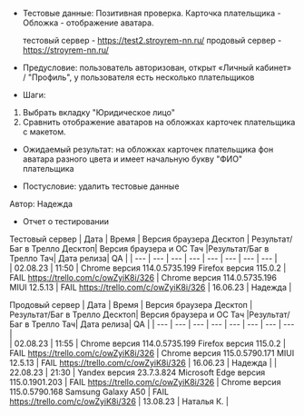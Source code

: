 * Тестовые данные: Позитивная проверка. Карточка плательщика - Обложка - отображение аватара.

	тестовый сервер - https://test2.stroyrem-nn.ru/   продовый сервер - https://stroyrem-nn.ru/

* Предусловие: пользователь авторизован, открыт «Личный кабинет» / "Профиль", у пользователя есть несколько плательщиков

* Шаги:
1.	Выбрать вкладку "Юридическое лицо"
2.	Сравнить отображение аватаров на обложках карточек плательщика с макетом.

* Ожидаемый результат: на обложках карточек плательщика фон аватара разного цвета и имеет начальную букву "ФИО" плательщика 

* Постусловие: удалить тестовые данные

Автор: Надежда

* Отчет о тестировании
  
Тестовый сервер
| Дата | Время | Версия браузера Десктоп | Результат/Баг в Трелло Десктоп|  Версия браузера и ОС Тач |Результат/Баг в Трелло Тач| Дата релиза| QA  |
| --- | --- | --- | --- |  --- | --- | --- | --- |   
| 02.08.23 | 11:50 | Chrome версия 114.0.5735.199 Firefox версия 115.0.2 | FAIL https://trello.com/c/owZyiK8i/326 | Chrome версия 114.0.5735.196 MIUI 12.5.13 | FAIL https://trello.com/c/owZyiK8i/326 | 16.06.23 | Надежда |  

Продовый сервер
| Дата | Время | Версия браузера Десктоп | Результат/Баг в Трелло Десктоп|  Версия браузера и ОС Тач |Результат/Баг в Трелло Тач| Дата релиза| QA |
| --- | --- | --- | --- |  --- | --- | --- | --- |   
| 02.08.23 | 11:55 | Chrome версия 114.0.5735.199 Firefox версия 115.0.2 | FAIL https://trello.com/c/owZyiK8i/326 | Chrome версия 115.0.5790.171 MIUI 12.5.13 | FAIL https://trello.com/c/owZyiK8i/326 | 16.06.23 | Надежда |
| 22.08.23 | 21:30 | Yandex версия 23.7.3.824  Microsoft Edge версия 115.0.1901.203 | FAIL https://trello.com/c/owZyiK8i/326  | Chrome версия 115.0.5790.168 Samsung Galaxy A50 | FAIL https://trello.com/c/owZyiK8i/326  | 13.08.23 | Наталья К. |   